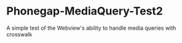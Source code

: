 # Phonegap-MediaQuery-Test2
A simple test of the Webview's ability to handle media queries with crosswalk
